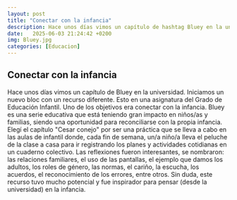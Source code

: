 ```yaml
---
layout: post
title: "Conectar con la infancia"
description: Hace unos días vimos un capítulo de hashtag Bluey en la universidad.
date:   2025-06-03 21:24:42 +0200
img: Bluey.jpg
categories: [Educacion]
---
```


## Conectar con la infancia
Hace unos días vimos un capítulo de Bluey en la universidad. Iniciamos un nuevo bloc con un recurso diferente. Esto en una asignatura del Grado de Educación Infantil. Uno de los objetivos era conectar con la infancia. Bluey es una serie educativa que está teniendo gran impacto en niños/as y familias, siendo una oportunidad para reconciliarse con la propia infancia. Elegí el capítulo "Cesar conejo" por ser una práctica que se lleva a cabo en las aulas de infantil donde, cada fin de semana, un/a niño/a lleva el peluche de la clase a casa para ir registrando los planes y actividades cotidianas en un cuaderno colectivo. 
Las reflexiones fueron interesantes, se nombraron: las relaciones familiares, el uso de las pantallas, el ejemplo que damos los adultos, los roles de género, las normas, el cariño, la escucha, los acuerdos, el reconocimiento de los errores, entre otros. 
Sin duda, este recurso tuvo mucho potencial y fue inspirador para pensar (desde la universidad) en la infancia.
